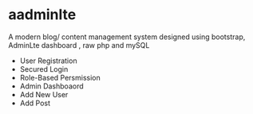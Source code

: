 # aadminlte

A modern blog/ content management system designed using bootstrap, AdminLte dashboard , raw php and mySQL

- User Registration
- Secured Login
- Role-Based Persmission
- Admin Dashboaord
- Add New User
- Add Post
